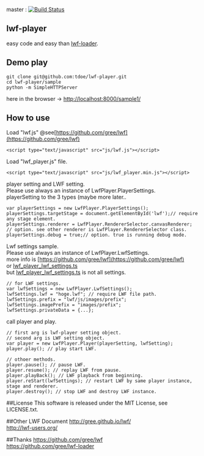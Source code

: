 master : [![Build Status](https://travis-ci.org/tdoe/lwf-player.svg?branch=master)](https://travis-ci.org/tdoe/lwf-player)

## lwf-player
easy code and easy than [lwf-loader](https://github.com/gree/lwf-loader).

## Demo play

```
git clone git@github.com:tdoe/lwf-player.git
cd lwf-player/sample
python -m SimpleHTTPServer
```

here in the browser -> [http://localhost:8000/sample1/](http://localhost:8000/sample1/)

## How to use
Load "lwf.js" @see[https://github.com/gree/lwf](https://github.com/gree/lwf)

```
<script type="text/javascript" src="js/lwf.js"></script>
```

Load "lwf_player.js" file.

```
<script type="text/javascript" src="js/lwf_player.min.js"></script>
```

player setting and LWF setting.  
Please use always an instance of LwfPlayer.PlayerSettings.  
playerSetting to the 3 types (maybe more later..

```
var playerSettings = new LwfPlayer.PlayerSettings();
playerSettings.targetStage = document.getElementById('lwf');// require any stage element.
playerSettings.renderer = LwfPlayer.RendererSelector.canvasRenderer; // option. see other renderer is LwfPlayer.RendererSelector class.
playerSettings.debug = true;// option. true is running debug mode.
```

Lwf settings sample.  
Please use always an instance of LwfPlayer.LwfSettings.  
more info is [https://github.com/gree/lwf](https://github.com/gree/lwf)  
 or [lwf_player_lwf_settings.ts](https://github.com/tdoe/lwf-player/blob/master/src/lwf_player_lwf_settings.ts)  
but [lwf_player_lwf_settings.ts](https://github.com/tdoe/lwf-player/blob/master/src/lwf_player_lwf_settings.ts) is not all settings.

```
// for LWF settings.
var lwfSettings = new LwfPlayer.LwfSettings();
lwfSettings.lwf = "hoge.lwf"; // require LWF file path.
lwfSettings.prefix = "lwf/js/images/prefix";
lwfSettings.imagePrefix = "images/prefix";
lwfSettings.privateData = {...};
```

call player and play.

```
// first arg is lwf-player setting object.
// second arg is LWF setting object.
var player = new LwfPlayer.Player(playerSetting, lwfSetting);
player.play(); // play start LWF.

// othoer methods.
player.pause(); // pause LWF.
player.resume(); // replay LWF from pause.
player.playBack(); // LWF playback from beginning.
player.reStart(lwfSettings); // restart LWF by same player instance, stage and renderer.
player.destroy(); // stop LWF and destroy LWF instance.
```

##License
This software is released under the MIT License, see LICENSE.txt.

##Other LWF Document
http://gree.github.io/lwf/  
http://lwf-users.org/

##Thanks
https://github.com/gree/lwf  
https://github.com/gree/lwf-loader
